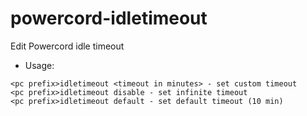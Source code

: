 # powercord-idletimeout
Edit Powercord idle timeout

- Usage:
```
<pc prefix>idletimeout <timeout in minutes> - set custom timeout
<pc prefix>idletimeout disable - set infinite timeout
<pc prefix>idletimeout default - set default timeout (10 min)
```
